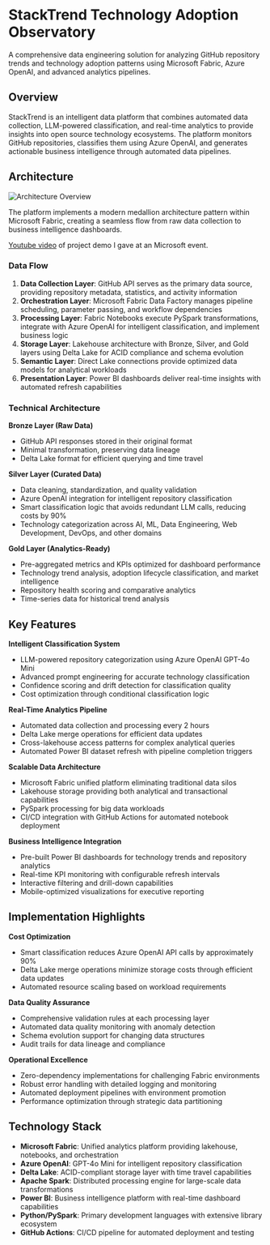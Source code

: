 # StackTrend Technology Adoption Observatory

A comprehensive data engineering solution for analyzing GitHub repository trends and technology adoption patterns using Microsoft Fabric, Azure OpenAI, and advanced analytics pipelines.

## Overview

StackTrend is an intelligent data platform that combines automated data collection, LLM-powered classification, and real-time analytics to provide insights into open source technology ecosystems. The platform monitors GitHub repositories, classifies them using Azure OpenAI, and generates actionable business intelligence through automated data pipelines.

## Architecture

![Architecture Overview](public/fabric.gif)

The platform implements a modern medallion architecture pattern within Microsoft Fabric, creating a seamless flow from raw data collection to business intelligence dashboards.

[Youtube video](https://youtu.be/_owR-jd8nlY) of project demo I gave at an Microsoft event. 

### Data Flow

1. **Data Collection Layer**: GitHub API serves as the primary data source, providing repository metadata, statistics, and activity information
2. **Orchestration Layer**: Microsoft Fabric Data Factory manages pipeline scheduling, parameter passing, and workflow dependencies
3. **Processing Layer**: Fabric Notebooks execute PySpark transformations, integrate with Azure OpenAI for intelligent classification, and implement business logic
4. **Storage Layer**: Lakehouse architecture with Bronze, Silver, and Gold layers using Delta Lake for ACID compliance and schema evolution
5. **Semantic Layer**: Direct Lake connections provide optimized data models for analytical workloads
6. **Presentation Layer**: Power BI dashboards deliver real-time insights with automated refresh capabilities

### Technical Architecture

**Bronze Layer (Raw Data)**
- GitHub API responses stored in their original format
- Minimal transformation, preserving data lineage
- Delta Lake format for efficient querying and time travel

**Silver Layer (Curated Data)**
- Data cleaning, standardization, and quality validation
- Azure OpenAI integration for intelligent repository classification
- Smart classification logic that avoids redundant LLM calls, reducing costs by 90%
- Technology categorization across AI, ML, Data Engineering, Web Development, DevOps, and other domains

**Gold Layer (Analytics-Ready)**
- Pre-aggregated metrics and KPIs optimized for dashboard performance
- Technology trend analysis, adoption lifecycle classification, and market intelligence
- Repository health scoring and comparative analytics
- Time-series data for historical trend analysis

## Key Features

**Intelligent Classification System**
- LLM-powered repository categorization using Azure OpenAI GPT-4o Mini
- Advanced prompt engineering for accurate technology classification
- Confidence scoring and drift detection for classification quality
- Cost optimization through conditional classification logic

**Real-Time Analytics Pipeline**
- Automated data collection and processing every 2 hours
- Delta Lake merge operations for efficient data updates
- Cross-lakehouse access patterns for complex analytical queries
- Automated Power BI dataset refresh with pipeline completion triggers

**Scalable Data Architecture**
- Microsoft Fabric unified platform eliminating traditional data silos
- Lakehouse storage providing both analytical and transactional capabilities
- PySpark processing for big data workloads
- CI/CD integration with GitHub Actions for automated notebook deployment

**Business Intelligence Integration**
- Pre-built Power BI dashboards for technology trends and repository analytics
- Real-time KPI monitoring with configurable refresh intervals
- Interactive filtering and drill-down capabilities
- Mobile-optimized visualizations for executive reporting

## Implementation Highlights

**Cost Optimization**
- Smart classification reduces Azure OpenAI API calls by approximately 90%
- Delta Lake merge operations minimize storage costs through efficient data updates
- Automated resource scaling based on workload requirements

**Data Quality Assurance**
- Comprehensive validation rules at each processing layer
- Automated data quality monitoring with anomaly detection
- Schema evolution support for changing data structures
- Audit trails for data lineage and compliance

**Operational Excellence**
- Zero-dependency implementations for challenging Fabric environments
- Robust error handling with detailed logging and monitoring
- Automated deployment pipelines with environment promotion
- Performance optimization through strategic data partitioning

## Technology Stack

- **Microsoft Fabric**: Unified analytics platform providing lakehouse, notebooks, and orchestration
- **Azure OpenAI**: GPT-4o Mini for intelligent repository classification
- **Delta Lake**: ACID-compliant storage layer with time travel capabilities
- **Apache Spark**: Distributed processing engine for large-scale data transformations
- **Power BI**: Business intelligence platform with real-time dashboard capabilities
- **Python/PySpark**: Primary development languages with extensive library ecosystem
- **GitHub Actions**: CI/CD pipeline for automated deployment and testing
